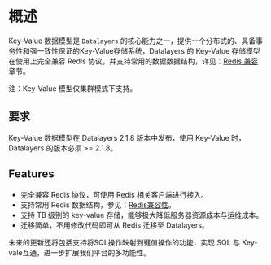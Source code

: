 # 概述

Key-Value 数据模型是 `Datalayers` 的核心能力之一，提供一个分布式的、具备事务性和强一致性保证的Key-Value存储系统，Datalayers 的 Key-Value 存储模型在使用上完全兼容 Redis 协议，并支持常用的数据数据结构，详见：[Redis 兼容](./redis-compatibility.md) 章节。

注：Key-Value 模型仅集群模式下支持。

## 要求
Key-Value 数据模型在 Datalayers 2.1.8 版本中发布，使用 Key-Value 时， Datalayers 的版本必须 >= 2.1.8。

## Features

* 完全兼容 Redis 协议，可使用 Redis 相关客户端进行接入。
* 支持常用 Redis 数据结构，参见：[Redis兼容性](./redis-compatibility.md)。
* 支持 TB 级别的 key-value 存储，能够极大降低服务器资源成本与运维成本。
* 迁移简单，不用修改代码即可从 Redis 迁移至 Datalayers。

未来的更新还将包括支持将SQL操作映射到键值操作的功能，实现 SQL 与 Key-vale互通，进一步扩展我们平台的多功能性。


